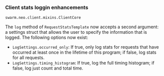 ### Client stats loggin enhancements

`swarm.neo.client.mixins.ClientCore`

The `log` method of `RequestStatsTemplate` now accepts a second argument: a
settings struct that allows the user to specify the information that is logged.
The following options now exist:
* `LogSettings.occurred_only`: If true, only log stats for requests that have
  occurred at least once in the lifetime of this program; if false, log stats
  for all requests.
* `LogSettings.timing_histogram`: If true, log the full timing histogram; if
  false, log just count and total time.

